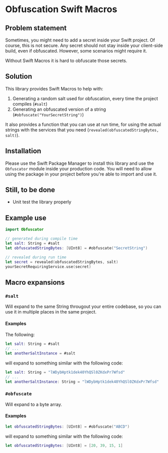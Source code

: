 # Obfuscation Swift Macros

## Problem statement

Sometimes, you might need to add a secret inside your Swift project. Of course, this is not secure. Any secret should not stay inside your client-side build, even if obfuscated. However, some scenarios might require it.

Without Swift Macros it is hard to obfuscate those secrets.

## Solution
This library provides Swift Macros to help with:
1. Generating a random salt used for obfuscation, every time the project compiles (`#salt`)
2. Generating an obfuscated version of a string (`#obfuscate("YourSecretString")`)

It also provides a function that you can use at run time, for using the actual strings with the services that you need (`revealed(obfuscatedStringBytes, salt)`).

## Installation

Please use the Swift Package Manager to install this library and use the `Obfuscator` module inside your production code. You will need to allow using the package in your project before you're able to import and use it.

## Still, to be done
- Unit test the library properly

## Example use

```swift
import Obfuscator

// generated during compile time
let salt: String = #salt
let obfuscatedStringBytes: [UInt8] = #obfuscate("SecretString")

// revealed during run time
let secret = revealed(obfuscatedStringBytes, salt)
yourSecretRequiringService.use(secret)
```

## Macro expansions

### `#salt` 
Will expand to the same String througout your entire codebase, so you can use it in multiple places in the same project.

#### Examples

The following:

```swift
let salt: String = #salt
// ...
let anotherSaltInstance = #salt
```

will expand to something similar with the following code:

```swift
let salt: String = "lWDybHptk1dek40YhQSl0ZKdxPr7Wfsd"
// ...
let anotherSaltInstance: String = "lWDybHptk1dek40YhQSl0ZKdxPr7Wfsd"
```

### `#obfuscate` 

Will expand to a byte array.

#### Examples

```swift
let obfuscatedStringBytes: [UInt8] = #obfuscate("ABCD")
```

will expand to something similar with the following code:

```swift
let obfuscatedStringBytes: [UInt8] = [20, 39, 15, 1]
```
